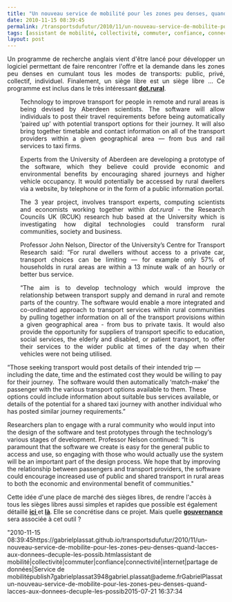 ```yaml
---
title: "Un nouveau service de mobilité pour les zones peu denses, quand l'accès aux données décuple les possibilités"
date: 2010-11-15 08:39:45
permalink: /transportsdufutur/2010/11/un-nouveau-service-de-mobilite-pour-les-zones-peu-denses-quand-lacces-aux-donnees-decuple-les-possib.html
tags: [assistant de mobilité, collectivité, commuter, confiance, connectivité, internet, partage de données, Service de mobilité]
layout: post
---
```


<p style="text-align: justify">Un programme de recherche anglais vient d'être lancé pour développer un logiciel permettant de faire rencontrer l'offre et la demande dans les zones peu denses en cumulant tous les modes de transports: public, privé, collectif, individuel. Finalement, un siège libre est un siège libre ... Ce programme est inclus dans le très intéressant <strong><a href="http://www.dotrural.ac.uk/new-project-launched-match-making-technology-transport" target="_blank">dot.rural</a></strong>. </p>  <!--more-->   <div id="news_teaser" style="text-align: justify"> <p style="padding-left: 30px">Technology to improve transport for people in remote and rural areas is being devised by Aberdeen scientists. The software will allow individuals to post their travel requirements before being automatically ‘paired up’ with potential transport options for their journey. It will also bring together timetable and contact information on all of the transport providers within a given geographical area — from bus and rail services to taxi firms.</p> </div> <div id="news_content"> <p style="text-align: justify;padding-left: 30px">Experts from the University of Aberdeen are developing a prototype of the software, which they believe could provide economic and environmental benefits by encouraging shared journeys and higher vehicle occupancy. It would potentially be accessed by rural dwellers via a website, by telephone or in the form of a public information portal.</p> <p style="text-align: justify;padding-left: 30px">The 3 year project, involves transport experts, computing scientists and economists working together within <em>dot.rural</em> - the Research Councils UK (RCUK) research hub based at the University which is investigating how digital technologies could transform rural communities, society and business. </p> <p style="text-align: justify;padding-left: 30px">Professor John Nelson, Director of the University’s Centre for Transport Research said: “For rural dwellers without access to a private car, transport choices can be limiting — for example only 57% of households in rural areas are within a 13 minute walk of an hourly or better bus service.</p> <p style="text-align: justify;padding-left: 30px">“The aim is to develop technology which would improve the relationship between transport supply and demand in rural and remote parts of the country. The software would enable a more integrated and co-ordinated approach to transport services within rural communities by pulling together information on all of the transport provisions within a given geographical area - from bus to private taxis. It would also provide the opportunity for suppliers of transport specific to education, social services, the elderly and disabled, or patient transport, to offer their services to the wider public at times of the day when their vehicles were not being utilised.</p> <p style=""text-align: justifypadding-left: 30px"">“Those seeking transport would post details of their intended trip — including the date, time and the estimated cost they would be willing to pay for their journey.  The software would then automatically ‘match-make’ the passenger with the various transport options available to them. These options could include information about suitable bus services available, or details of the potential for a shared taxi journey with another individual who has posted similar journey requirements.”</p> <p style=""text-align: justifypadding-left: 30px"">Researchers plan to engage with a rural community who would input into the design of the software and test prototypes through the technology’s various stages of development. Professor Nelson continued: “It is paramount that the software we create is easy for the general public to access and use, so engaging with those who would actually use the system will be an important part of the design process. We hope that by improving the relationship between passengers and transport providers, the software could encourage increased use of public and shared transport in rural areas to both the economic and environmental benefit of communities."</p> <p style=""text-align: justify"">Cette idée d'une place de marché des sièges libres, de rendre l'accès à tous les sièges libres aussi simples et rapides que possible est également détaillé <strong><a href="https://gabrielplassat.github.io/transportsdufutur/2010/07/quand-le-yield-management-setendra-a-tous-les-modes-de-transport.html"" target=""_blank"">ici </a></strong>et <strong><a href="https://gabrielplassat.github.io/transportsdufutur/2010/03/metanote-tdf-2-le-marche-des-mobilites-20.html"" target=""_blank"">là</a></strong>. Elle se concrétise dans ce projet. Mais quelle <strong><a href="https://gabrielplassat.github.io/transportsdufutur/2010/10/la-mobilite-20-est-accessible-quels-sont-les-risques-sera-t-elle-meilleure-pour-tous.html"" target=""_blank"">gouvernance </a></strong>sera associée à cet outil ?</p> </div>"2010-11-15 08:39:45https://gabrielplassat.github.io/transportsdufutur/2010/11/un-nouveau-service-de-mobilite-pour-les-zones-peu-denses-quand-lacces-aux-donnees-decuple-les-possib.htmlassistant de mobilité|collectivité|commuter|confiance|connectivité|internet|partage de données|Service de mobilitépublish7gabrielplassat3948gabriel.plassat@ademe.frGabrielPlassatun-nouveau-service-de-mobilite-pour-les-zones-peu-denses-quand-lacces-aux-donnees-decuple-les-possib2015-07-21 16:37:34
